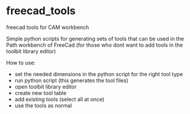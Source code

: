 # freecad_tools
freecad tools for CAM workbench

Simple python scripts for generating sets of tools that can be used in the Path workbench of FreeCad (for those who dont want to add tools in the toolbit library editor)

How to use:
- set the needed dimensions in the python script for the right tool type
- run python script (this generates the tool files)
- open toolbit library editor
- create new tool table
- add existing tools (select all at once)
- use the tools as normal
